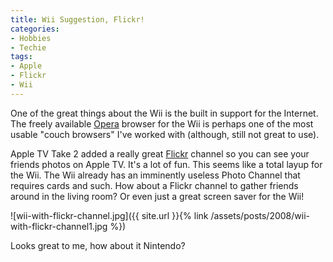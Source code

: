 ```yaml
---
title: Wii Suggestion, Flickr!
categories:
- Hobbies
- Techie
tags:
- Apple
- Flickr
- Wii
---
```


One of the great things about the Wii is the built in support for the Internet. The freely available [Opera](http://www.opera.com/) browser for the Wii is perhaps one of the most usable "couch browsers" I've worked with (although, still not great to use).

Apple TV Take 2 added a really great [Flickr](http://www.flickr.com/) channel so you can see your friends photos on Apple TV. It's a lot of fun. This seems like a total layup for the Wii. The Wii already has an imminently useless Photo Channel that requires cards and such. How about a Flickr channel to gather friends around in the living room? Or even just a great screen saver for the Wii!

![wii-with-flickr-channel.jpg]({{ site.url }}{% link /assets/posts/2008/wii-with-flickr-channel1.jpg %})

Looks great to me, how about it Nintendo?
